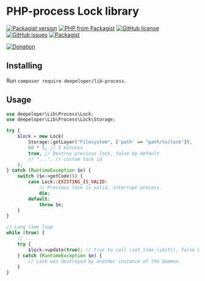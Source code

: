 # PHP-process Lock library
[![Packagist version](https://img.shields.io/packagist/v/deepeloper/lib-fs)](https://packagist.org/packages/deepeloper/lib-process)
[![PHP from Packagist](https://img.shields.io/packagist/php-v/deepeloper/lib-process.svg)](http://php.net/)
[![GitHub license](https://img.shields.io/github/license/deepeloper/lib-process.svg)](https://github.com/deepeloper/lib-process/blob/master/LICENSE)
[![GitHub issues](https://img.shields.io/github/issues-raw/deepeloper/lib-process.svg)](https://github.com/deepeloper/lib-process/issues)
[![Packagist](https://img.shields.io/packagist/dt/deepeloper/lib-process.svg)](https://packagist.org/packages/deepeloper/lib-process)

[![Donation](https://img.shields.io/badge/Donation-Visa,%20MasterCard,%20Maestro,%20UnionPay,%20YooMoney,%20МИР-red)](https://yoomoney.ru/to/41001351141494)

## Installing
Run `composer require deepeloper/lib-process`.

## Usage

```php
use deepeloper\Lib\Process\Lock;
use deepeloper\Lib\Process\Lock\Storage;

try {
    $lock = new Lock(
        Storage::getLayer("Filesystem", ['path' => "path/to/lock"]),
        60 * 5, // 5 minutes
        true, // Destroy previous lock, false by default
        // "...", // custom lock id
    );
} catch (RuntimeException $e) {
    switch ($e->getCode()) {
        case Lock::EXISTING_IS_VALID:
            // Previous lock is valid, interrupt process.
            die;
        default:
            throw $e;
    }
}

// Long time loop
while (true) {
    // ...
    try {
        $lock->update(true); // true to call \set_time_limit(), false by default
    } catch (RuntimeException $e) {
        // Lock was destroyed by another instance of the daemon
    }
}
```
